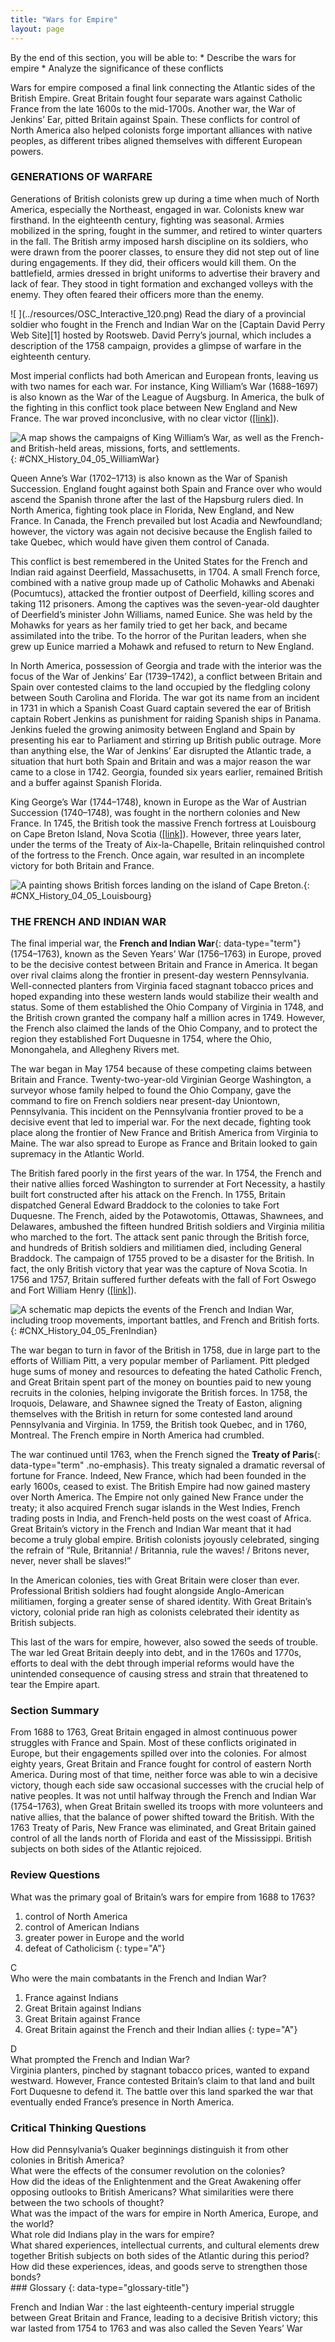 ```yaml
---
title: "Wars for Empire"
layout: page
---
```



<div data-type="abstract" markdown="1">
By the end of this section, you will be able to:
* Describe the wars for empire
* Analyze the significance of these conflicts

</div>

Wars for empire composed a final link connecting the Atlantic sides of the British Empire. Great Britain fought four separate wars against Catholic France from the late 1600s to the mid-1700s. Another war, the War of Jenkins’ Ear, pitted Britain against Spain. These conflicts for control of North America also helped colonists forge important alliances with native peoples, as different tribes aligned themselves with different European powers.

### GENERATIONS OF WARFARE

Generations of British colonists grew up during a time when much of North America, especially the Northeast, engaged in war. Colonists knew war firsthand. In the eighteenth century, fighting was seasonal. Armies mobilized in the spring, fought in the summer, and retired to winter quarters in the fall. The British army imposed harsh discipline on its soldiers, who were drawn from the poorer classes, to ensure they did not step out of line during engagements. If they did, their officers would kill them. On the battlefield, armies dressed in bright uniforms to advertise their bravery and lack of fear. They stood in tight formation and exchanged volleys with the enemy. They often feared their officers more than the enemy.

<div data-type="note" data-has-label="true" class="history click-and-explore" data-label="Click and Explore" markdown="1">
<span data-type="media" data-alt=" "> ![ ](../resources/OSC_Interactive_120.png) </span>
Read the diary of a provincial soldier who fought in the French and Indian War on the [Captain David Perry Web Site][1] hosted by Rootsweb. David Perry’s journal, which includes a description of the 1758 campaign, provides a glimpse of warfare in the eighteenth century.

</div>

Most imperial conflicts had both American and European fronts, leaving us with two names for each war. For instance, King William’s War (1688–1697) is also known as the War of the League of Augsburg. In America, the bulk of the fighting in this conflict took place between New England and New France. The war proved inconclusive, with no clear victor ([\[link\]](#CNX_History_04_05_WilliamWar)).

 ![A map shows the campaigns of King William&#x2019;s War, as well as the French- and British-held areas, missions, forts, and settlements.](../resources/CNX_History_04_05_WilliamWar.jpg "This map shows the French and British armies&#x2019; movements during King William&#x2019;s War, in which there was no clear victor."){: #CNX_History_04_05_WilliamWar}

Queen Anne’s War (1702–1713) is also known as the War of Spanish Succession. England fought against both Spain and France over who would ascend the Spanish throne after the last of the Hapsburg rulers died. In North America, fighting took place in Florida, New England, and New France. In Canada, the French prevailed but lost Acadia and Newfoundland; however, the victory was again not decisive because the English failed to take Quebec, which would have given them control of Canada.

This conflict is best remembered in the United States for the French and Indian raid against Deerfield, Massachusetts, in 1704. A small French force, combined with a native group made up of Catholic Mohawks and Abenaki (Pocumtucs), attacked the frontier outpost of Deerfield, killing scores and taking 112 prisoners. Among the captives was the seven-year-old daughter of Deerfield’s minister John Williams, named Eunice. She was held by the Mohawks for years as her family tried to get her back, and became assimilated into the tribe. To the horror of the Puritan leaders, when she grew up Eunice married a Mohawk and refused to return to New England.

In North America, possession of Georgia and trade with the interior was the focus of the War of Jenkins’ Ear (1739–1742), a conflict between Britain and Spain over contested claims to the land occupied by the fledgling colony between South Carolina and Florida. The war got its name from an incident in 1731 in which a Spanish Coast Guard captain severed the ear of British captain Robert Jenkins as punishment for raiding Spanish ships in Panama. Jenkins fueled the growing animosity between England and Spain by presenting his ear to Parliament and stirring up British public outrage. More than anything else, the War of Jenkins’ Ear disrupted the Atlantic trade, a situation that hurt both Spain and Britain and was a major reason the war came to a close in 1742. Georgia, founded six years earlier, remained British and a buffer against Spanish Florida.

King George’s War (1744–1748), known in Europe as the War of Austrian Succession (1740–1748), was fought in the northern colonies and New France. In 1745, the British took the massive French fortress at Louisbourg on Cape Breton Island, Nova Scotia ([\[link\]](#CNX_History_04_05_Louisbourg)). However, three years later, under the terms of the Treaty of Aix-la-Chapelle, Britain relinquished control of the fortress to the French. Once again, war resulted in an incomplete victory for both Britain and France.

 ![A painting shows British forces landing on the island of Cape Breton.](../resources/CNX_History_04_05_Louisbourg.jpg "In this 1747 painting by J. Stevens, View of the landing of the New England forces in ye expedition against Cape Breton, British forces land on the island of Cape Breton to capture Fort Louisbourg."){: #CNX_History_04_05_Louisbourg}

### THE FRENCH AND INDIAN WAR

The final imperial war, the **French and Indian War**{: data-type="term"} (1754–1763), known as the Seven Years’ War (1756–1763) in Europe, proved to be the decisive contest between Britain and France in America. It began over rival claims along the frontier in present-day western Pennsylvania. Well-connected planters from Virginia faced stagnant tobacco prices and hoped expanding into these western lands would stabilize their wealth and status. Some of them established the Ohio Company of Virginia in 1748, and the British crown granted the company half a million acres in 1749. However, the French also claimed the lands of the Ohio Company, and to protect the region they established Fort Duquesne in 1754, where the Ohio, Monongahela, and Allegheny Rivers met.

The war began in May 1754 because of these competing claims between Britain and France. Twenty-two-year-old Virginian George Washington, a surveyor whose family helped to found the Ohio Company, gave the command to fire on French soldiers near present-day Uniontown, Pennsylvania. This incident on the Pennsylvania frontier proved to be a decisive event that led to imperial war. For the next decade, fighting took place along the frontier of New France and British America from Virginia to Maine. The war also spread to Europe as France and Britain looked to gain supremacy in the Atlantic World.

The British fared poorly in the first years of the war. In 1754, the French and their native allies forced Washington to surrender at Fort Necessity, a hastily built fort constructed after his attack on the French. In 1755, Britain dispatched General Edward Braddock to the colonies to take Fort Duquesne. The French, aided by the Potawotomis, Ottawas, Shawnees, and Delawares, ambushed the fifteen hundred British soldiers and Virginia militia who marched to the fort. The attack sent panic through the British force, and hundreds of British soldiers and militiamen died, including General Braddock. The campaign of 1755 proved to be a disaster for the British. In fact, the only British victory that year was the capture of Nova Scotia. In 1756 and 1757, Britain suffered further defeats with the fall of Fort Oswego and Fort William Henry ([\[link\]](#CNX_History_04_05_FrenIndian)).

 ![A schematic map depicts the events of the French and Indian War, including troop movements, important battles, and French and British forts.](../resources/CNX_History_04_05_FrenIndian.jpg "This schematic map depicts the events of the French and Indian War. Note the scarcity of British victories."){: #CNX_History_04_05_FrenIndian}

The war began to turn in favor of the British in 1758, due in large part to the efforts of William Pitt, a very popular member of Parliament. Pitt pledged huge sums of money and resources to defeating the hated Catholic French, and Great Britain spent part of the money on bounties paid to new young recruits in the colonies, helping invigorate the British forces. In 1758, the Iroquois, Delaware, and Shawnee signed the Treaty of Easton, aligning themselves with the British in return for some contested land around Pennsylvania and Virginia. In 1759, the British took Quebec, and in 1760, Montreal. The French empire in North America had crumbled.

The war continued until 1763, when the French signed the **Treaty of Paris**{: data-type="term" .no-emphasis}. This treaty signaled a dramatic reversal of fortune for France. Indeed, New France, which had been founded in the early 1600s, ceased to exist. The British Empire had now gained mastery over North America. The Empire not only gained New France under the treaty; it also acquired French sugar islands in the West Indies, French trading posts in India, and French-held posts on the west coast of Africa. Great Britain’s victory in the French and Indian War meant that it had become a truly global empire. British colonists joyously celebrated, singing the refrain of “Rule, Britannia! / Britannia, rule the waves! / Britons never, never, never shall be slaves!”

In the American colonies, ties with Great Britain were closer than ever. Professional British soldiers had fought alongside Anglo-American militiamen, forging a greater sense of shared identity. With Great Britain’s victory, colonial pride ran high as colonists celebrated their identity as British subjects.

This last of the wars for empire, however, also sowed the seeds of trouble. The war led Great Britain deeply into debt, and in the 1760s and 1770s, efforts to deal with the debt through imperial reforms would have the unintended consequence of causing stress and strain that threatened to tear the Empire apart.

### Section Summary

From 1688 to 1763, Great Britain engaged in almost continuous power struggles with France and Spain. Most of these conflicts originated in Europe, but their engagements spilled over into the colonies. For almost eighty years, Great Britain and France fought for control of eastern North America. During most of that time, neither force was able to win a decisive victory, though each side saw occasional successes with the crucial help of native peoples. It was not until halfway through the French and Indian War (1754–1763), when Great Britain swelled its troops with more volunteers and native allies, that the balance of power shifted toward the British. With the 1763 Treaty of Paris, New France was eliminated, and Great Britain gained control of all the lands north of Florida and east of the Mississippi. British subjects on both sides of the Atlantic rejoiced.

### Review Questions

<div data-type="exercise">
<div data-type="problem" markdown="1">
What was the primary goal of Britain’s wars for empire from 1688 to 1763?

1.  control of North America
2.  control of American Indians
3.  greater power in Europe and the world
4.  defeat of Catholicism
{: type="A"}

</div>
<div data-type="solution" markdown="1">
C

</div>
</div>

<div data-type="exercise">
<div data-type="problem" markdown="1">
Who were the main combatants in the French and Indian War?

1.  France against Indians
2.  Great Britain against Indians
3.  Great Britain against France
4.  Great Britain against the French and their Indian allies
{: type="A"}

</div>
<div data-type="solution" markdown="1">
D

</div>
</div>

<div data-type="exercise">
<div data-type="problem" markdown="1">
What prompted the French and Indian War?

</div>
<div data-type="solution" markdown="1">
Virginia planters, pinched by stagnant tobacco prices, wanted to expand westward. However, France contested Britain’s claim to that land and built Fort Duquesne to defend it. The battle over this land sparked the war that eventually ended France’s presence in North America.

</div>
</div>

### Critical Thinking Questions

<div data-type="exercise">
<div data-type="problem" markdown="1">
How did Pennsylvania’s Quaker beginnings distinguish it from other colonies in British America?

</div>
</div>

<div data-type="exercise">
<div data-type="problem" markdown="1">
What were the effects of the consumer revolution on the colonies?

</div>
</div>

<div data-type="exercise">
<div data-type="problem" markdown="1">
How did the ideas of the Enlightenment and the Great Awakening offer opposing outlooks to British Americans? What similarities were there between the two schools of thought?

</div>
</div>

<div data-type="exercise">
<div data-type="problem" markdown="1">
What was the impact of the wars for empire in North America, Europe, and the world?

</div>
</div>

<div data-type="exercise">
<div data-type="problem" markdown="1">
What role did Indians play in the wars for empire?

</div>
</div>

<div data-type="exercise">
<div data-type="problem" markdown="1">
What shared experiences, intellectual currents, and cultural elements drew together British subjects on both sides of the Atlantic during this period? How did these experiences, ideas, and goods serve to strengthen those bonds?

</div>
</div>

<div data-type="glossary" markdown="1">
### Glossary
{: data-type="glossary-title"}

French and Indian War
: the last eighteenth-century imperial struggle between Great Britain and France, leading to a decisive British victory; this war lasted from 1754 to 1763 and was also called the Seven Years’ War

</div>



[1]: http://openstax.org/l/DPerry
